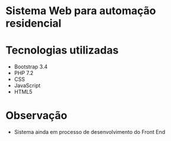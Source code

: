 # Sistema Web para automação residencial

# Tecnologias utilizadas
- Bootstrap 3.4
- PHP 7.2
- CSS
- JavaScript
- HTML5

# Observação
- Sistema ainda em processo de desenvolvimento do Front End
